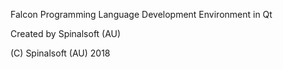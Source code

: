 Falcon Programming Language Development Environment in Qt

Created by Spinalsoft (AU)

(C) Spinalsoft (AU) 2018
